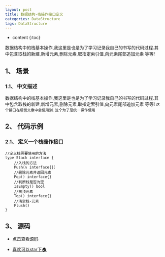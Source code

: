 ```yaml
---
layout: post
title: 数据结构-栈操作接口定义
categories: DataStructure
tags: DataStructure
---
```

* content
{:toc}

数据结构中的栈基本操作,我这里是也是为了学习记录我自己的书写的代码过程.其中包含取栈的新建,新增元素,删除元素,取指定索引值,向元素尾部追加元素 等等!

## 1、 场景 

### 1.1、 中文描述

数据结构中的栈基本操作,我这里是也是为了学习记录我自己的书写的代码过程.其中包含取栈的新建,新增元素,删除元素,取指定索引值,向元素尾部追加元素 等等!
`这个接口在后面文章中会使用到.这个为了是统一操作使用`

## 2、 代码示例

### 2.1、 定义一个栈操作接口

```golang
//定义栈需要使用的方法
type Stack interface {
	//入栈的方法
	Push(v interface{})
	//删除元素并返回元素
	Pop() interface{}
	//判断栈是否为空
	IsEmpty() bool
	//栈顶元素
	Top() interface{}
	//清空栈-元素
	Flush()
}
```

## 3、 源码

* [点击查看源码](https://github.com/selfjt/algorithm/blob/master/golang/stack/StackInterface.go "栈操作接口")

* [喜欢可以star下🏠](https://github.com/selfjt/algorithm "star")

